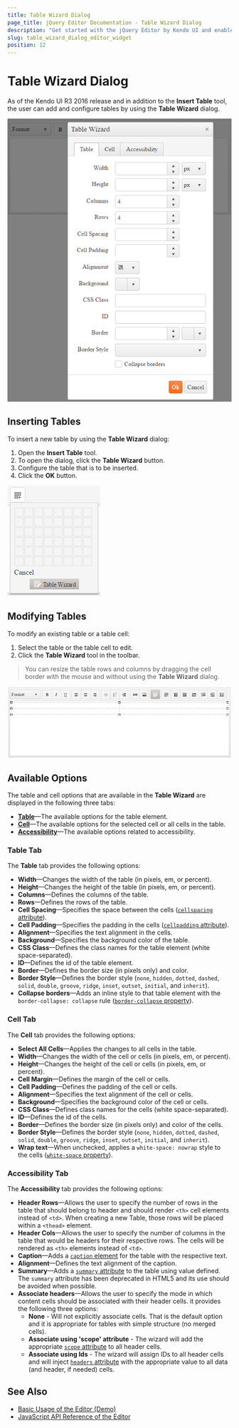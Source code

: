 ```yaml
---
title: Table Wizard Dialog
page_title: jQuery Editor Documentation - Table Wizard Dialog
description: "Get started with the jQuery Editor by Kendo UI and enable the user to add and configure HTML tables with the Table Wizard dialog."
slug: table_wizard_dialog_editor_widget
position: 12
---
```


# Table Wizard Dialog

As of the Kendo UI R3 2016 release and in addition to the **Insert Table** tool, the user can add and configure tables by using the **Table Wizard** dialog.

![Kendo UI for jQuery Table Wizard](table-wizard.png)

## Inserting Tables

To insert a new table by using the **Table Wizard** dialog:

1. Open the **Insert Table** tool.
1. To open the dialog, click the **Table Wizard** button.
1. Configure the table that is to be inserted.
1. Click the **OK** button.

![Kendo UI for jQuery Table Wizard Open](table-wizard-open.png)

## Modifying Tables

To modify an existing table or a table cell:

1. Select the table or the table cell to edit.
1. Click the **Table Wizard** tool in the toolbar.

> You can resize the table rows and columns by dragging the cell border with the mouse and without using the **Table Wizard** dialog.

![Kendo UI for jQuery Table Wizard Edit](table-wizard-edit.png)

## Available Options

The table and cell options that are available in the **Table Wizard** are displayed in the following three tabs:

* [**Table**](#table-tab)&mdash;The available options for the table element.
* [**Cell**](#cell-tab)&mdash;The available options for the selected cell or all cells in the table.
* [**Accessibility**](#accessibility-tab)&mdash;The available options related to accessibility.

### Table Tab

The **Table** tab provides the following options:

* **Width**&mdash;Changes the width of the table (in pixels, em, or percent).
* **Height**&mdash;Changes the height of the table (in pixels, em, or percent).
* **Columns**&mdash;Defines the columns of the table.
* **Rows**&mdash;Defines the rows of the table.
* **Cell Spacing**&mdash;Specifies the space between the cells ([`cellspacing` attribute](http://www.w3schools.com/tags/att_table_cellspacing.asp)).
* **Cell Padding**&mdash;Specifies the padding in the cells ([`cellpadding` attribute](http://www.w3schools.com/tags/att_table_cellpadding.asp)).
* **Alignment**&mdash;Specifies the text alignment in the cells.
* **Background**&mdash;Specifies the background color of the table.
* **CSS Class**&mdash;Defines the class names for the table element (white space-separated).
* **ID**&mdash;Defines the id of the table element.
* **Border**&mdash;Defines the border size (in pixels only) and color.
* **Border Style**&mdash;Defines the border style (`none`, `hidden`, `dotted`, `dashed`, `solid`, `double`, `groove`, `ridge`, `inset`, `outset`, `initial`, and `inherit`).
* **Collapse borders**&mdash;Adds an inline style to that table element with the `border-collapse: collapse` rule ([`border-collapse` property](http://www.w3schools.com/cssref/pr_border-collapse.asp)).

### Cell Tab

The **Cell** tab provides the following options:

* **Select All Cells**&mdash;Applies the changes to all cells in the table.
* **Width**&mdash;Changes the width of the cell or cells (in pixels, em, or percent).
* **Height**&mdash;Changes the height of the cell or cells (in pixels, em, or percent).
* **Cell Margin**&mdash;Defines the margin of the cell or cells.
* **Cell Padding**&mdash;Defines the padding of the cell or cells.
* **Alignment**&mdash;Specifies the text alignment of the cell or cells.
* **Background**&mdash;Specifies the background color of the cell or cells.
* **CSS Class**&mdash;Defines class names for the cells (white space-separated).
* **ID**&mdash;Defines the id of the cells.
* **Border**&mdash;Defines the border size (in pixels only) and color of the cells.
* **Border Style**&mdash;Defines the border style (`none`, `hidden`, `dotted`, `dashed`, `solid`, `double`, `groove`, `ridge`, `inset`, `outset`, `initial`, and `inherit`).
* **Wrap text**&mdash;When unchecked, applies a `white-space: nowrap` style to the cells ([`white-space` property](http://www.w3schools.com/cssref/pr_text_white-space.asp)).

### Accessibility Tab

The **Accessibility** tab provides the following options:

* **Header Rows**&mdash;Allows the user to specify the number of rows in the table that should belong to header and should render `<th>` cell elements instead of `<td>`. When creating a new Table, those rows will be placed within a `<thead>` element.
* **Header Cols**&mdash;Allows the user to specify the number of columns in the table that would be headers for their respective rows. The cells will be rendered as `<th>` elements instead of `<td>`.
* **Caption**&mdash;Adds a [`caption` element](https://developer.mozilla.org/en-US/docs/Web/HTML/Element/caption) for the table with the respective text.
* **Alignment**&mdash;Defines the text alignment of the caption.
* **Summary**&mdash;Adds a [`summary` attribute](http://www.w3schools.com/tags/att_table_summary.asp) to the table using value defined. The `summary` attribute has been deprecated in HTML5 and its use should be avoided when possible.
* **Associate headers**&mdash;Allows the user to specify the mode in which content cells should be associated with their header cells. it provides the following three options:
    * **None** - Will not explicitly associate cells. That is the default option and it is appropriate for tables with simple structure (no merged cells).
    * **Associate using 'scope' attribute** - The wizard will add the appropriate [`scope` attribute](https://developer.mozilla.org/en-US/docs/Web/HTML/Element/th) to all header cells.
    * **Associate using Ids** - The wizard will assign IDs to all header cells and will inject [`headers` attribute](https://developer.mozilla.org/en-US/docs/Web/HTML/Element/td) with the appropriate value to all data (and header, if needed) cells.

## See Also

* [Basic Usage of the Editor (Demo)](https://demos.telerik.com/kendo-ui/editor/index)
* [JavaScript API Reference of the Editor](/api/javascript/ui/editor)
